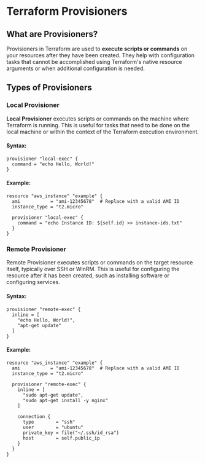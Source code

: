 # Terraform Provisioners

## What are Provisioners?

Provisioners in Terraform are used to **execute scripts or commands** on your resources after they have been created. They help with configuration tasks that cannot be accomplished using Terraform's native resource arguments or when additional configuration is needed.

## Types of Provisioners

### Local Provisioner

**Local Provisioner** executes scripts or commands on the machine where Terraform is running. This is useful for tasks that need to be done on the local machine or within the context of the Terraform execution environment.

#### Syntax:

```hcl
provisioner "local-exec" {
  command = "echo Hello, World!"
}
```
#### Example:
```hcl
resource "aws_instance" "example" {
  ami           = "ami-12345678"  # Replace with a valid AMI ID
  instance_type = "t2.micro"

  provisioner "local-exec" {
    command = "echo Instance ID: ${self.id} >> instance-ids.txt"
  }
}
```

### Remote Provisioner
Remote Provisioner executes scripts or commands on the target resource itself, typically over SSH or WinRM. This is useful for configuring the resource after it has been created, such as installing software or configuring services.

#### Syntax:
```hcl
provisioner "remote-exec" {
  inline = [
    "echo Hello, World!",
    "apt-get update"
  ]
}
```

#### Example:
```hcl 
resource "aws_instance" "example" {
  ami           = "ami-12345678"  # Replace with a valid AMI ID
  instance_type = "t2.micro"

  provisioner "remote-exec" {
    inline = [
      "sudo apt-get update",
      "sudo apt-get install -y nginx"
    ]

    connection {
      type        = "ssh"
      user        = "ubuntu"
      private_key = file("~/.ssh/id_rsa")
      host        = self.public_ip
    }
  }
}
```
